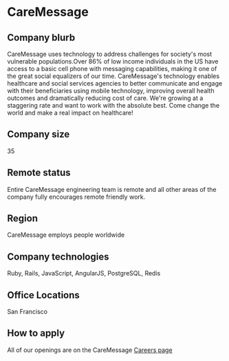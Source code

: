 # CareMessage

## Company blurb

CareMessage uses technology to address challenges for society's most vulnerable populations.Over 86% of low income individuals in the US have access to a basic cell phone with messaging capabilities, making it one of the great social equalizers of our time. CareMessage's technology enables healthcare and social services agencies to better communicate and engage with their beneficiaries using mobile technology, improving overall health outcomes and dramatically reducing cost of care. We're growing at a staggering rate and want to work with the absolute best. Come change the world and make a real impact on healthcare!

## Company size

35

## Remote status

Entire CareMessage engineering team is remote and all other areas of the company fully encourages remote friendly work.

## Region

CareMessage employs people worldwide

## Company technologies

Ruby, Rails, JavaScript, AngularJS, PostgreSQL, Redis

## Office Locations

San Francisco

## How to apply

All of our openings are on the CareMessage [Careers page](http://caremessage.org/careers/)
